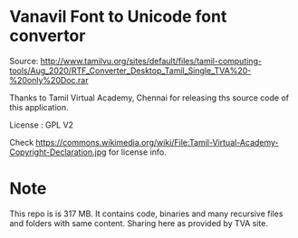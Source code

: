 # Vanavil Font to Unicode font convertor



Source: 
http://www.tamilvu.org/sites/default/files/tamil-computing-tools/Aug_2020/RTF_Converter_Desktop_Tamil_Single_TVA%20-%20only%20Doc.rar

Thanks to Tamil Virtual Academy, Chennai for releasing ths source code of this application.

License : GPL V2

Check https://commons.wikimedia.org/wiki/File:Tamil-Virtual-Academy-Copyright-Declaration.jpg for license info.

# Note

This repo is is 317 MB. It contains code, binaries and many recursive files and folders with same content. Sharing here as provided by TVA site.
